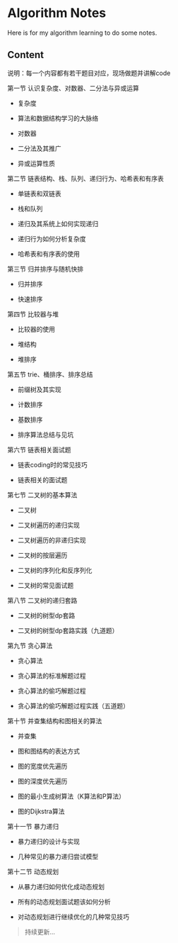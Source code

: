 # Algorithm Notes

Here is for my algorithm learning to do some notes.



## Content



说明：每一个内容都有若干题目对应，现场做题并讲解code



第一节 认识复杂度、对数器、二分法与异或运算

- 复杂度

- 算法和数据结构学习的大脉络

- 对数器

- 二分法及其推广

- 异或运算性质




第二节 链表结构、栈、队列、递归行为、哈希表和有序表

- 单链表和双链表

- 栈和队列

- 递归及其系统上如何实现递归

- 递归行为如何分析复杂度

- 哈希表和有序表的使用




第三节 归并排序与随机快排

- 归并排序

- 快速排序




第四节 比较器与堆

- 比较器的使用

- 堆结构

- 堆排序




第五节 trie、桶排序、排序总结

- 前缀树及其实现

- 计数排序

- 基数排序

- 排序算法总结与见坑




第六节 链表相关面试题

- 链表coding时的常见技巧

- 链表相关的面试题




第七节 二叉树的基本算法

- 二叉树

- 二叉树遍历的递归实现

- 二叉树遍历的非递归实现

- 二叉树的按层遍历

- 二叉树的序列化和反序列化

- 二叉树的常见面试题




第八节 二叉树的递归套路

- 二叉树的树型dp套路

- 二叉树的树型dp套路实践（九道题）




第九节 贪心算法

- 贪心算法

- 贪心算法的标准解题过程

- 贪心算法的偷巧解题过程

- 贪心算法的偷巧解题过程实践（五道题）




第十节 并查集结构和图相关的算法

- 并查集

- 图和图结构的表达方式

- 图的宽度优先遍历

- 图的深度优先遍历

- 图的最小生成树算法（K算法和P算法）

- 图的Dijkstra算法



第十一节 暴力递归

- 暴力递归的设计与实现

- 几种常见的暴力递归尝试模型


第十二节 动态规划
- 从暴力递归如何优化成动态规划

- 所有的动态规划面试题该如何分析

- 对动态规划进行继续优化的几种常见技巧



> 持续更新...